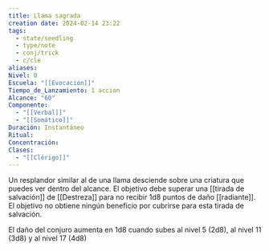 ```yaml
---
title: Llama sagrada
creation date: 2024-02-14 23:22
tags:
  - state/seedling
  - type/note
  - conj/trick
  - c/cle
aliases: 
Nivel: 0
Escuela: "[[Evocación]]"
Tiempo_de_Lanzamiento: 1 accion
Alcance: "60"
Componente:
  - "[[Verbal]]"
  - "[[Somático]]"
Duración: Instantáneo
Ritual: 
Concentración: 
Clases:
  - "[[Clérigo]]"
---
```

Un resplandor similar al de una llama desciende sobre una criatura que puedes ver dentro del alcance. El objetivo debe superar una [[tirada de salvación]] de [[Destreza]] para no recibir 1d8 puntos de daño [[radiante]]. El objetivo no obtiene ningún beneficio por cubrirse para esta tirada de salvación.

El daño del conjuro aumenta en 1d8 cuando subes al nivel 5 (2d8), al nivel 11 (3d8) y al nivel 17 (4d8)
